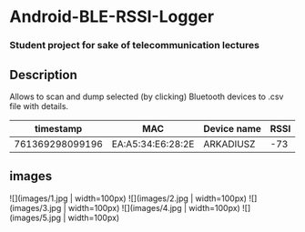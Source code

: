 # Android-BLE-RSSI-Logger
### Student project for sake of telecommunication lectures

## Description
Allows to scan and dump selected (by clicking) Bluetooth devices to .csv file with details.

timestamp | MAC | Device name | RSSI
------------ | ------------- | ------------- | -------------
761369298099196 | EA:A5:34:E6:28:2E | ARKADIUSZ | -73

## images
![](images/1.jpg | width=100px)
![](images/2.jpg | width=100px)
![](images/3.jpg | width=100px)
![](images/4.jpg | width=100px)
![](images/5.jpg | width=100px)

